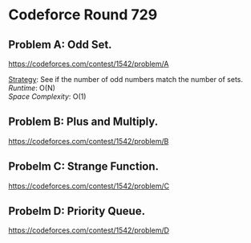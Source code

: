 # Codeforce Round 729

## Problem A: Odd Set.
https://codeforces.com/contest/1542/problem/A

<ins>Strategy</ins>: See if the number of odd numbers match the number of sets.
<br>
<i>Runtime</i>: O(N)
<br>
<i>Space Complexity</i>: O(1)
<br>

## Problem B: Plus and Multiply.
https://codeforces.com/contest/1542/problem/B


## Probelm C: Strange Function.
https://codeforces.com/contest/1542/problem/C

## Probelm D: Priority Queue.
https://codeforces.com/contest/1542/problem/D
